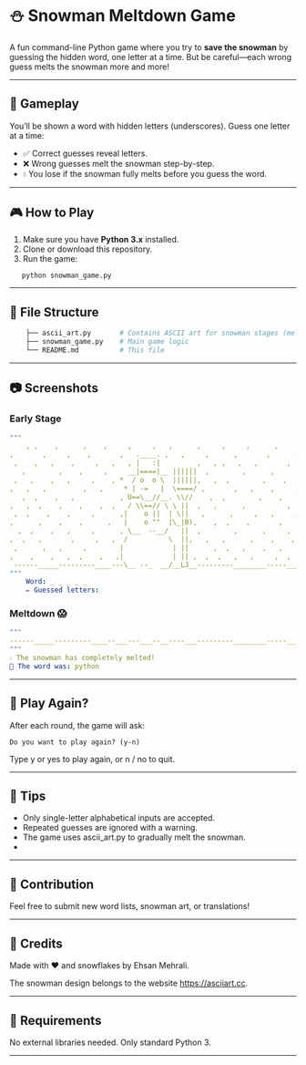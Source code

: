 # ⛄ Snowman Meltdown Game

A fun command-line Python game where you try to **save the snowman** by guessing the hidden word, one letter at a time. But be careful—each wrong guess melts the snowman more and more!

---

## 🧊 Gameplay

You’ll be shown a word with hidden letters (underscores). Guess one letter at a time:

- ✅ Correct guesses reveal letters.
- ❌ Wrong guesses melt the snowman step-by-step.
- 💧 You lose if the snowman fully melts before you guess the word.

---

## 🎮 How to Play

1. Make sure you have **Python 3.x** installed.
2. Clone or download this repository.
3. Run the game:

```bash
   python snowman_game.py
```

---

## 📁 File Structure
```bash
    ├── ascii_art.py       # Contains ASCII art for snowman stages (melting animation)
    ├── snowman_game.py    # Main game logic
    └── README.md          # This file
```

--- 

## 📷 Screenshots
### Early Stage
```yaml
"""
    , ,    ,      ,    ,     ,     ,   ,      ,     ,     ,      ,      ,     
,       ,     ,    ,       ,   .____. ,   ,     ,      ,       ,      ,     
 ,    ,   ,    ,     ,   ,   , |   :|         ,   , ,   ,   ,       , 
   ,        ,    ,     ,     __|====|__ ||||||  ,        ,      ,      ,    
 ,   ,    ,   ,     ,    , *  / o  o \  ||||||,   ,  ,        ,    ,
,   ,   ,         ,   ,     * | -=   |  \====/ ,       ,   ,    ,     ,    
   ,  ,    ,   ,           , U==\__//__. \\//    ,  ,        ,    , 
,   ,  ,    ,    ,    ,  ,   / \\==// \ \ ||  ,   ,      ,          ,  
 ,  ,    ,    ,     ,      ,|    o ||  | \||   ,      ,     ,   ,     ,     
,      ,    ,    ,      ,   |    o ""  |\_|B),    ,  ,    ,       , 
  ,  ,    ,   ,     ,      , \__  --__/   ||  ,        ,      ,     ,   
,  ,   ,       ,     ,   ,  /          \  ||,   ,   ,      ,    ,    ,
 ,      ,   ,     ,        |            | ||      ,  ,   ,    ,   ,  
,    ,    ,   ,  ,    ,   ,|            | || ,  ,  ,   ,   ,     ,  ,   
 ------_____---------____---\__ --_  __/__LJ__---------________-----___
"""
    Word: _ _ _ _ _
    ✏️ Guessed letters:
```

### Meltdown 😱

```yaml
"""
------_____---------____--___---___--__----___---------________-----___
"""
💧 The snowman has completely melted!
🫥 The word was: python
```

---

## 🔁 Play Again?
After each round, the game will ask:

```text
Do you want to play again? (y-n)
```
Type y or yes to play again, or n / no to quit.

---

## 🧠 Tips

- Only single-letter alphabetical inputs are accepted.
- Repeated guesses are ignored with a warning.
- The game uses ascii_art.py to gradually melt the snowman.
- 
---

## 🤝 Contribution

Feel free to submit new word lists, snowman art, or translations!

---

## 🙌 Credits

Made with ❤️ and snowflakes by Ehsan Mehrali.

The snowman design belongs to the website https://asciiart.cc.

---

## 🐍 Requirements
No external libraries needed. Only standard Python 3.

---